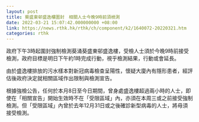 ```yaml
---
layout: post
title: 葵盛東邨盛逸樓圍封　相關人士今晚9時前須檢測
date: 2022-03-21 15:07:42.000000000 +08:00
link: https://news.rthk.hk/rthk/ch/component/k2/1640072-20220321.htm
categories: rthk
---
```


​政府下午3時起圍封強制檢測葵涌葵盛東邨盛逸樓，受檢人士須於今晚9時前接受檢測，政府目標是明日下午約1時完成行動，視乎檢測結果，行動或會延長。

由於盛逸樓排放的污水樣本對新冠病毒檢查呈陽性，懷疑大廈內有隱形患者，經評估後政府決定就相關區域作出限制與檢測宣告。

根據強檢公告，任何於本月8日至今日期間，曾身處盛逸樓超過兩小時的人士，即使在「相關宣告」開始生效時不在「受限區域」內，亦須在本周三或之前接受強制檢測。但「受限區域」內曾於去年12月31日或之後確診新型病毒的人士，將毋須接受檢測。
